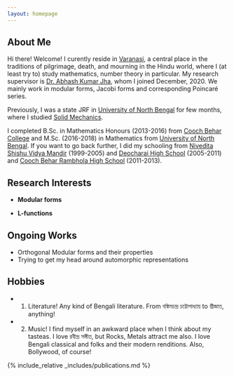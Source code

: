 ```yaml
---
layout: homepage
---
```


## About Me

Hi there! Welcome! I curently reside in [Varanasi](https://en.wikipedia.org/wiki/Varanasi), a central place in the traditions of pilgrimage, death, and mourning in the Hindu world, where I (at least try to) study mathematics, number theory in particular. My research supervisor is [Dr. Abhash Kumar Jha](https://www.iitbhu.ac.in/dept/mat/people/abhashmat), whom I joined December, 2020. We mainly work in modular forms, Jacobi forms and corresponding Poincaré series.

Previously, I was a state JRF in [University of North Bengal](https://nbu.ac.in/) for few months,  where I studied [Solid Mechanics](https://en.wikipedia.org/wiki/Solid_mechanics).

I completed B.Sc. in Mathematics Honours (2013-2016) from [Cooch Behar College](https://coochbeharcollege.ac.in/) and M.Sc. (2016-2018) in Mathematics from [University of North Bengal](https://nbu.ac.in/). If you want to go back further, I did my schooling from [Nivedita Shishu Vidya Mandir](https://schools.org.in/koch-bihar/19030404801/deocharai-nivedita-shishu-vidya-mandir.html) (1999-2005) and [Deocharai High School](https://school.banglarshiksha.gov.in/ws/website/index/19030404701) (2005-2011) and [Cooch Behar Rambhola High School](https://school.banglarshiksha.gov.in/ws/website/index/19031700101) (2011-2013).

## Research Interests

- **Modular forms** 
<!-- - **Automorphic Representations** -->
<!-- - **Mock Modular forms** -->
- **L-functions**

## Ongoing Works
- Orthogonal Modular forms and their properties
- Trying to get my head around automorphic representations

## Hobbies
- 1. Literature! Any kind of Bengali literature. From বঙ্কিমচন্দ্র চট্টোপাধ্যায় to শ্রীজাত, anything!
- 2. Music! I find myself in an awkward place when I think about my tasteas. I love রবীন্দ্র সঙ্গীত, but Rocks, Metals attract me also. I love Bengali classical and folks and their modern renditions. Also, Bollywood, of course!



<!-- ## News

- **[Feb. 2020]** Our paper about incremental learning is accepted to CVPR 2020.
- **[Feb. 2020]** We will host the ACM Multimedia Asia 2020 conference in Singapore!
- **[Sept. 2019]** Our paper about few-shot learning is accepted to NeurIPS 2019.
- **[Mar. 2019]** Our paper about few-shot learning is accepted to CVPR 2019. -->

{% include_relative _includes/publications.md %}
